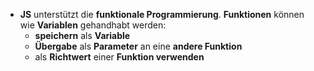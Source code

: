 - **JS** unterstützt die **funktionale Programmierung**. **Funktionen** können wie **Variablen** gehandhabt werden:
	- **speichern** als **Variable**
	- **Übergabe** als **Parameter** an eine **andere Funktion**
	- als **Richtwert** einer **Funktion verwenden**